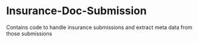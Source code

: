 # Insurance-Doc-Submission
Contains code to handle insurance submissions and extract meta data from those submissions
